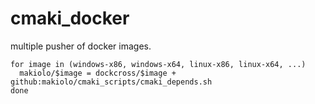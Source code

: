# cmaki_docker

multiple pusher of docker images.

```
for image in (windows-x86, windows-x64, linux-x86, linux-x64, ...)
  makiolo/$image = dockcross/$image + github:makiolo/cmaki_scripts/cmaki_depends.sh
done
```
